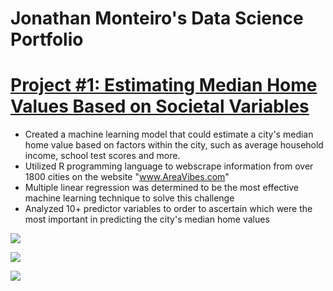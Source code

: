 # Jonathan Monteiro's Data Science Portfolio

# [Project #1: Estimating Median Home Values Based on Societal Variables](https://github.com/jgmonteirohub/Predicting-Median-Home-Values-With-Societal-Variables)
* Created a machine learning model that could estimate a city's median home value based on factors within the city, such as average household income, school test scores and more. 
* Utilized R programming language to webscrape information from over 1800 cities on the website "www.AreaVibes.com"
* Multiple linear regression was determined to be the most effective machine learning technique to solve this challenge 
* Analyzed 10+ predictor variables to order to ascertain which were the most important in predicting the city's median home values

![](https://github.com/jgmonteirohub/Jonathan_Monteiro_Portfolio/blob/master/images/Median%20Rent%20%2B%20Home%20Values.PNG)

![](https://github.com/jgmonteirohub/Jonathan_Monteiro_Portfolio/blob/master/images/Homes%20Values%20%2B%20Crimes.PNG)

![](https://github.com/jgmonteirohub/Jonathan_Monteiro_Portfolio/blob/master/images/correlationmatrix.PNG)
